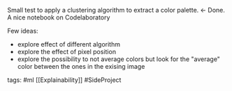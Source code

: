 Small test to apply a clustering algorithm to extract a color palette. <- Done. A nice notebook on Codelaboratory

Few ideas:
- explore effect of different algorithm
- explore the effect of pixel position
- explore the possibility to not average colors but look for the "average" color between the ones in the exising image

tags: #ml [[Explainability]] #SideProject 